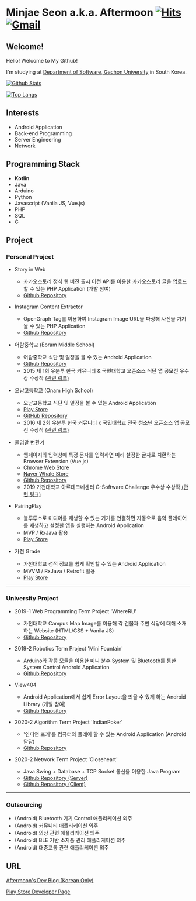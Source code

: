 # Minjae Seon a.k.a. Aftermoon  [![Hits](https://hits.seeyoufarm.com/api/count/incr/badge.svg?url=https%3A%2F%2Fgithub.com%2FAftermoon-dev&count_bg=%2379C83D&title_bg=%23555555&icon=&icon_color=%23E7E7E7&title=hits&edge_flat=false)](https://hits.seeyoufarm.com) [![Gmail](https://img.shields.io/badge/Gmail-d14836?style=flat-square&logo=Gmail&logoColor=white&link=mailto:ddol0225@gmail.com)](mailto:ddol0225@gmail.com)

## Welcome!
Hello! Welcome to My Github!

I'm studying at [Department of Software, Gachon University](https://sw.gachon.ac.kr/) in South Korea.

[![Github Stats](https://github-readme-stats.vercel.app/api?username=Aftermoon-dev&count_private=true)](https://github.com/anuraghazra/github-readme-stats)

[![Top Langs](https://github-readme-stats.vercel.app/api/top-langs/?username=Aftermoon-dev&layout=compact&hide=HTML)](https://github.com/anuraghazra/github-readme-stats)

## Interests
 - Android Application
 - Back-end Programming
 - Server Engineering
 - Network
 
## Programming Stack
 - **Kotlin**
 - Java
 - Arduino
 - Python
 - Javascript (Vanila JS, Vue.js)
 - PHP
 - SQL
 - C

## Project
### Personal Project
 - Story in Web
    * 카카오스토리 정식 웹 버전 출시 이전 API를 이용한 카카오스토리 글을 업로드할 수 있는 PHP Application (개발 참여)
    * [Github Repository](https://github.com/Aftermoon-dev/Story-in-Web)
    
 - Instagram Content Extractor
    * OpenGraph Tag를 이용하여 Instagram Image URL을 파싱해 사진을 가져올 수 있는 PHP Application
    * [Github Repository](https://github.com/Aftermoon-dev/instagram-extractor)
    
 - 어람중학교 (Eoram Middle School)
    * 어람중학교 식단 및 일정을 볼 수 있는 Android Application
    * [Github Repository](https://github.com/Aftermoon-dev/EoramMidSch)
    * 2015 제 1회 우분투 한국 커뮤니티 & 국민대학교 오픈소스 식단 앱 공모전 우수상 수상작 [(관련 링크)](https://forum.ubuntu-kr.org/viewtopic.php?t=28337)
    
 - 오남고등학교 (Onam High School)
    * 오남고등학교 식단 및 일정을 볼 수 있는 Android Application
    * [Play Store](https://play.google.com/store/apps/details?id=darkhost.onamhighsch)
    * [GitHub Repository](https://github.com/Aftermoon-dev/OnamHighSch)
    * 2016 제 2회 우분투 한국 커뮤니티 x 국민대학교 전국 청소년 오픈소스 앱 공모전 수상작 [(관련 링크)](https://forum.ubuntu-kr.org/viewtopic.php?f=2&t=29252)
     
 - 줄임말 변환기
    * 웹페이지의 입력창에 특정 문자를 입력하면 미리 설정한 글자로 치환하는 Browser Extension (Vue.js)
    * [Chrome Web Store](https://chrome.google.com/webstore/detail/%EC%A4%84%EC%9E%84%EB%A7%90-%EB%B3%80%ED%99%98%EA%B8%B0/cphnlniilicaiddjekdhpnhhcgjanjmi)
    * [Naver Whale Store](https://store.whale.naver.com/detail/bhkpphkbomelmkadobdpdnngcoikjmkj)
    * [Github Repository](https://github.com/Aftermoon-dev/AbbrtoOriginal)
    * 2019 가천대학교 아르테크네센터 G-Software Challenge 우수상 수상작 [(관련 링크)](https://artechne.gachon.ac.kr/ko/all/contest/view/1667)
    
 - PairingPlay
    * 블루투스로 미디어를 재생할 수 있는 기기를 연결하면 자동으로 음악 플레이어를 재생하고 설정한 앱을 실행하는 Android Application
    * MVP / RxJava 활용
    * [Play Store](https://play.google.com/store/apps/details?id=dev.aftermoon.pairingplay)
 - 가천 Grade
    * 가천대학교 성적 정보를 쉽게 확인할 수 있는 Android Application
    * MVVM / RxJava / Retrofit 활용
    * [Play Store](https://play.google.com/store/apps/details?id=dev.aftermoon.gachongrade)
    
----------------------

### University Project
  - 2019-1 Web Programming Term Project 'WhereRU'
    * 가천대학교 Campus Map Image를 이용해 각 건물과 주변 식당에 대해 소개하는 Website (HTML/CSS + Vanila JS)
    * [Github Repository](https://github.com/Aftermoon-dev/WhereRU)
   
  - 2019-2 Robotics Term Project 'Mini Fountain'
    * Arduino와 각종 모듈을 이용한 미니 분수 System 및 Bluetooth를 통한 System Control Android Application
    * [Github Repository](https://github.com/Aftermoon-dev/Mini-Fountain)

  - View404
    * Android Application에서 쉽게 Error Layout을 띄울 수 있게 하는 Android Library (개발 참여)
    * [Github Repository](https://github.com/BlueCat-Community/View404)
    
  - 2020-2 Algorithm Term Project 'IndianPoker'
    * '인디언 포커'를 컴퓨터와 플레이 할 수 있는 Android Application (Android 담당)
    * [Github Repository](https://github.com/Aftermoon-dev/IndianPoker/)
  
  - 2020-2 Network Term Project 'Closeheart'
    * Java Swing + Database + TCP Socket 통신을 이용한 Java Program
    * [Github Repository (Server)](https://github.com/CloseHeart/closeheart-server)
    * [Github Repository (Client)](https://github.com/CloseHeart/closeheart-client)
    
----------------------

### Outsourcing
 - (Android) Bluetooth 기기 Control 애플리케이션 외주
 - (Android) 커뮤니티 애플리케이션 외주
 - (Android) 의상 관련 애플리케이션 외주
 - (Android) BLE 기반 소지품 관리 애플리케이션 외주
 - (Android) 대중교통 관련 애플리케이션 외주

## URL
[Aftermoon's Dev Blog (Korean Only)](https://blog.aftermoon.dev/)

[Play Store Developer Page](https://play.google.com/store/apps/developer?id=Aftermoon)
